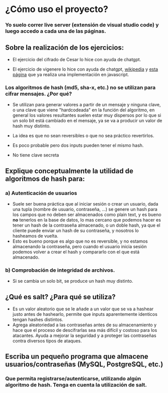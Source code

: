 # ¿Cómo uso el proyecto?
### Yo suelo correr live server (extensión de visual studio code) y luego accedo a cada una de las páginas.


## Sobre la realización de los ejercicios:
* El ejercicio del cifrado de Cesar lo hice con ayuda de chatgpt.

* El ejercicio de vigenere lo hice con ayuda de chatgpt, [wikipedia](https://en.wikipedia.org/wiki/Vigen%C3%A8re_cipher) y [esta página](https://www.nayuki.io/page/vigenere-cipher-javascript) que ya realiza una implementación en javascript.


### Los algoritmos de hash (md5, sha-x, etc.) no se utilizan para cifrar mensajes. ¿Por qué?

* Se utilizan para generar valores a partir de un mensaje y ninguna clave, o una clave que viene "hardcodeada" en la función del algoritmo, en general los valores resultantes suelen estar muy dispersos por lo que si un solo bit está cambiado en el mensaje, ya se va a producir un valor de hash muy distinto.

* La idea es que no sean reversibles o que no sea práctico revertirlos.

* Es poco probable pero dos inputs pueden tener el mismo hash.

* No tiene clave secreta

## Explique conceptualmente la utilidad de algoritmos de hash para:
### a) Autenticación de usuarios

* Suele ser buena práctica que al iniciar sesión o crear un usuario, dada una tupla (nombre de usuario, contraseña, ...) se genere un hash para los campos que no deben ser almacenados como plain text, y es bueno **no** tenerlos en la base de datos, lo mas cercano que podemos hacer es tener un hash de la contraseña almacenado, o un doble hash, ya que el cliente puede enviar un hash de su contraseña, y nosotros lo hasheamos de vuelta.
* Esto es bueno porque es algo que no es reversible, y no estamos almacenando la contraseña, pero cuando el usuario inicia sesión podemos volver a crear el hash y compararlo con el que está almacenado.

### b) Comprobación de integridad de archivos.
* Si se cambia un solo bit, se produce un hash muy distinto.


## ¿Qué es salt? ¿Para qué se utiliza?
* Es un valor aleatorio que se le añade a un valor que se va a hashear justo antes de hashearlo, permite que inputs aparentemente identicos tengan hashes distintos.
* Agrega aleatoriedad a las contraseñas antes de su almacenamiento y hace que el proceso de descifrarlas sea más difícil y costoso para los atacantes. Ayuda a mejorar la seguridad y a proteger las contraseñas contra diversos tipos de ataques.


## Escriba un pequeño programa que almacene usuarios/contraseñas (MySQL, PostgreSQL, etc.) 
### Que permita registrarse/autenticarse, utilizando algún algoritmo de hash. Tenga en cuenta la utilización de salt.